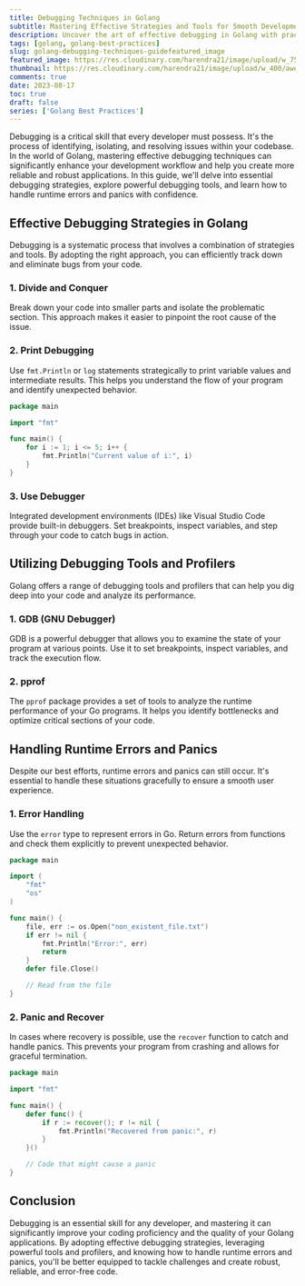 ```yaml
---
title: Debugging Techniques in Golang
subtitle: Mastering Effective Strategies and Tools for Smooth Development
description: Uncover the art of effective debugging in Golang with practical examples and insights. Explore debugging strategies, tools, and techniques to enhance your development workflow and ensure robust code.
tags: [golang, golang-best-practices]
slug: golang-debugging-techniques-guidefeatured_image
featured_image: https://res.cloudinary.com/harendra21/image/upload/w_750/awesome-blog/awesome-golang/Golang_Best_Practices_Debugging_pvogsj.png
thumbnail: https://res.cloudinary.com/harendra21/image/upload/w_400/awesome-blog/awesome-golang/Golang_Best_Practices_Debugging_pvogsj.png
comments: true
date: 2023-08-17
toc: true
draft: false
series: ['Golang Best Practices']
---
```


Debugging is a critical skill that every developer must possess. It's the process of identifying, isolating, and resolving issues within your codebase. In the world of Golang, mastering effective debugging techniques can significantly enhance your development workflow and help you create more reliable and robust applications. In this guide, we'll delve into essential debugging strategies, explore powerful debugging tools, and learn how to handle runtime errors and panics with confidence.

## Effective Debugging Strategies in Golang

Debugging is a systematic process that involves a combination of strategies and tools. By adopting the right approach, you can efficiently track down and eliminate bugs from your code.

### 1. Divide and Conquer

Break down your code into smaller parts and isolate the problematic section. This approach makes it easier to pinpoint the root cause of the issue.

### 2. Print Debugging

Use `fmt.Println` or `log` statements strategically to print variable values and intermediate results. This helps you understand the flow of your program and identify unexpected behavior.

```go
package main

import "fmt"

func main() {
    for i := 1; i <= 5; i++ {
        fmt.Println("Current value of i:", i)
    }
}
```

### 3. Use Debugger

Integrated development environments (IDEs) like Visual Studio Code provide built-in debuggers. Set breakpoints, inspect variables, and step through your code to catch bugs in action.

## Utilizing Debugging Tools and Profilers

Golang offers a range of debugging tools and profilers that can help you dig deep into your code and analyze its performance.

### 1. GDB (GNU Debugger)

GDB is a powerful debugger that allows you to examine the state of your program at various points. Use it to set breakpoints, inspect variables, and track the execution flow.

### 2. pprof

The `pprof` package provides a set of tools to analyze the runtime performance of your Go programs. It helps you identify bottlenecks and optimize critical sections of your code.

## Handling Runtime Errors and Panics

Despite our best efforts, runtime errors and panics can still occur. It's essential to handle these situations gracefully to ensure a smooth user experience.

### 1. Error Handling

Use the `error` type to represent errors in Go. Return errors from functions and check them explicitly to prevent unexpected behavior.

```go
package main

import (
    "fmt"
    "os"
)

func main() {
    file, err := os.Open("non_existent_file.txt")
    if err != nil {
        fmt.Println("Error:", err)
        return
    }
    defer file.Close()

    // Read from the file
}
```

### 2. Panic and Recover

In cases where recovery is possible, use the `recover` function to catch and handle panics. This prevents your program from crashing and allows for graceful termination.

```go
package main

import "fmt"

func main() {
    defer func() {
        if r := recover(); r != nil {
            fmt.Println("Recovered from panic:", r)
        }
    }()

    // Code that might cause a panic
}
```

## Conclusion

Debugging is an essential skill for any developer, and mastering it can significantly improve your coding proficiency and the quality of your Golang applications. By adopting effective debugging strategies, leveraging powerful tools and profilers, and knowing how to handle runtime errors and panics, you'll be better equipped to tackle challenges and create robust, reliable, and error-free code.
